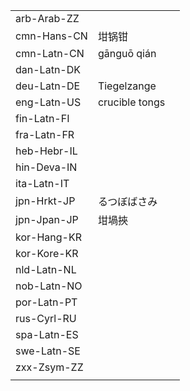 | | | |
|-|-|-|
| arb-Arab-ZZ |  |  |
| cmn-Hans-CN | 坩锅钳 |  |
| cmn-Latn-CN | gānguō qián |  |
| dan-Latn-DK |  |  |
| deu-Latn-DE | Tiegelzange |  |
| eng-Latn-US | crucible tongs |  |
| fin-Latn-FI |  |  |
| fra-Latn-FR |  |  |
| heb-Hebr-IL |  |  |
| hin-Deva-IN |  |  |
| ita-Latn-IT |  |  |
| jpn-Hrkt-JP | るつぼばさみ |  |
| jpn-Jpan-JP | 坩堝挾 |  |
| kor-Hang-KR |  |  |
| kor-Kore-KR |  |  |
| nld-Latn-NL |  |  |
| nob-Latn-NO |  |  |
| por-Latn-PT |  |  |
| rus-Cyrl-RU |  |  |
| spa-Latn-ES |  |  |
| swe-Latn-SE |  |  |
| zxx-Zsym-ZZ |  |  |
|  |  |  |
